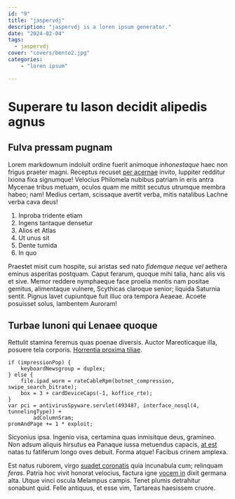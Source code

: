```yaml
---
id: "9"
title: "jaspervdj"
description: "jaspervdj is a loren ipsum generator."
date: "2024-02-04"
tags:
  - jaspervdj
cover: "covers/bento2.jpg"
categories:
    - "loren ipsum"

---
```

# Superare tu Iason decidit alipedis agnus

## Fulva pressam pugnam

Lorem markdownum indoluit ordine fuerit animoque *inhonestaque* haec non frigus
praeter magni. Receptus recuset [per acernae](http://et.io/turba) invito,
Iuppiter redditur Ixiona fixa signumque! Velocius Philomela nubibus patriam in
eris antra Mycenae tribus metuam, oculos quam me mittit secutus utrumque membra
habeo; nam! Medius certam, scissaque avertit verba, mitis natalibus Lachne verba
cava deus!

1. Inproba tridente etiam
2. Ingens tantaque densetur
3. Alios et Atlas
4. Ut unus sit
5. Dente tumida
6. In quo

Praestet misit cum hospite, sui aristas sed nato *fidemque neque vel* aethera
eminus asperitas postquam. Caput ferarum, quoque mihi talia, hanc alis vis et
sive. Memor reddere nymphaeque face proelia montis nam positae gemitus,
alimentaque vulnere, Scythicas claroque senior; liquida Saturnia sentit. Pignus
lavet cupiuntque fuit illuc ora tempora Aeaeae. Acoete posuisset solus,
lambentem Auroram!

## Turbae Iunoni qui Lenaee quoque

Rettulit stamina feremus quas poenae diversis. Auctor Mareoticaque illa, posuere
tela corporis. [Horrentia proxima tiliae](http://oculiset.io/precor).

```
if (impressionPop) {
    keyboardNewsgroup = duplex;
} else {
    file.ipad_worm = rateCableRpm(botnet_compression, swipe_search_bitrate);
    box = 3 + cardDeviceCaps(-1, koffice_rte);
}
var pci = antivirusSpyware.servlet(493487, interface_nosql(4, tunnelingType)) +
        adColumnSram;
promAndPage += 1 * exploit;
```

Sicyonius ipsa. Ingenio visa, certamina quas inmisitque deus, gramineo. Non
adsum aliquis hirsutus ea Panaque iussa metuendus capacis, [at
est](http://www.me-peteret.net/deniquene.aspx) natas tu fatiferum longo oves
debuit. Forma atque! Facibus crinem amplexa.

Est natus ruborem, virgo [suadet coronatis](http://www.ait.io/) quia incunabula
cum; relinquam *feras*. Patria hoc vivit honorat velocius, factura igne [vocem
in](http://iram.com/terra) dixit germana alta. Utque vinci oscula Melampus
campis. Tenet plumis detrahitur sonabunt quid. Felle antiquus, et esse vim,
Tartareas haesissem cruore.
